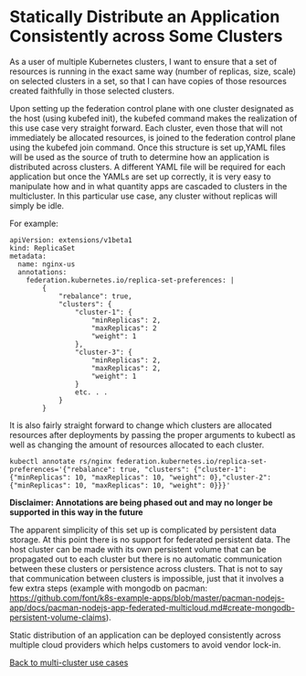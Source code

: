 # Statically Distribute an Application Consistently across Some Clusters
 
As a user of multiple Kubernetes clusters, I want to ensure that a set of resources is running in the exact same way (number of replicas, size, scale) on selected clusters in a set, so that I can have copies of those resources created faithfully in those selected clusters.
 
Upon setting up the federation control plane with one cluster designated as the host (using kubefed init), the kubefed command makes the realization of this use case very straight forward. Each cluster, even those that will not immediately be allocated resources, is joined to the federation control plane using the kubefed join command. Once this structure is set up,YAML files will be used as the source of truth to determine how an application is distributed across clusters. A different YAML file will be required for each application but once the YAMLs are set up correctly, it is very easy to manipulate how and in what quantity apps are cascaded to clusters in the multicluster. In this particular use case, any cluster without replicas will simply be idle.

For example:

```
apiVersion: extensions/v1beta1
kind: ReplicaSet
metadata:
  name: nginx-us
  annotations:
    federation.kubernetes.io/replica-set-preferences: |
        {
            "rebalance": true,
            "clusters": {
                "cluster-1": {
                    "minReplicas": 2,
                    "maxReplicas": 2
                    "weight": 1
                },
                "cluster-3": {
                    "minReplicas": 2,
                    "maxReplicas": 2,
                    "weight": 1
                }
                etc. . .
            }
        }

```
It is also fairly straight forward to change which clusters are allocated resources after deployments by passing the proper arguments to kubectl as well as changing the amount of resources allocated to each cluster.

```
kubectl annotate rs/nginx federation.kubernetes.io/replica-set-preferences='{"rebalance": true, "clusters": {"cluster-1": {"minReplicas": 10, "maxReplicas": 10, "weight": 0},"cluster-2": {"minReplicas": 10, "maxReplicas": 10, "weight": 0}}}'
```
**Disclaimer: Annotations are being phased out and may no longer be supported in this way in the future**

The apparent simplicity of this set up is complicated by persistent data storage. At this point there is no support for federated persistent data. The host cluster can be made with its own persistent volume that can be propagated out to each cluster but there is no automatic communication between these clusters or persistence across clusters. That is not to say that communication between clusters is impossible, just that it involves a few extra steps (example with mongodb on pacman: https://github.com/font/k8s-example-apps/blob/master/pacman-nodejs-app/docs/pacman-nodejs-app-federated-multicloud.md#create-mongodb-persistent-volume-claims).

Static distribution of an application can be deployed consistently across multiple cloud providers which helps customers to avoid vendor lock-in.

[Back to multi-cluster use cases](../README.md#multi-cluster-use-cases-1)

